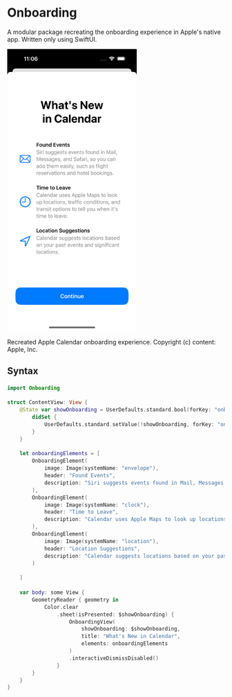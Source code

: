 # Onboarding

A modular package recreating the onboarding experience in Apple's native app.
Written only using SwiftUI.

<img src="Resources/Screenshot.jpeg" alt="Screenshot" width=300>

Recreated Apple Calendar onboarding experience. Copyright (c) content:
Apple, Inc.

## Syntax

```swift
import Onboarding

struct ContentView: View {
    @State var showOnboarding = UserDefaults.standard.bool(forKey: "onboarding") {
        didSet {
            UserDefaults.standard.setValue(!showOnboarding, forKey: "onboarding")
        }
    }
        
    let onboardingElements = [
        OnboardingElement(
            image: Image(systemName: "envelope"),
            header: "Found Events",
            description: "Siri suggests events found in Mail, Messages, and Safari, so you can ado them easily, such as flight reservations and hotel bookings."
        ),
        OnboardingElement(
            image: Image(systemName: "clock"),
            header: "Time to Leave",
            description: "Calendar uses Apple Maps to look up locations, traffic conditions, and transit options to tell you when it's time to leave."
        ),
        OnboardingElement(
            image: Image(systemName: "location"),
            header: "Location Suggestions",
            description: "Calendar suggests locations based on your past events and significant locations."
        )

    ]
    
    var body: some View {
        GeometryReader { geometry in
            Color.clear
                .sheet(isPresented: $showOnboarding) {
                    OnboardingView(
                        showOnboarding: $showOnboarding,
                        title: "What's New in Calendar",
                        elements: onboardingElements
                    )
                    .interactiveDismissDisabled()
                }
        }
    }
}
```


